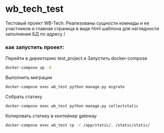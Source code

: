 # wb_tech_test
Тестовый проект WB-Tech: Реализованы сущности комнады и ее участников и главная страница в виде html шаблона для наглядности заполнения БД по адресу /
### как запустить проект:
Перейти в директорию test_project и Запустить docker-compose
```bash
docker-compose up -d
```
Выполнить миграции 
```bash
docker-compose exec wb_test python manage.py migrate
```
Собрать статику
```bash
docker-compose exec wb_test python manage.py collectstatic
```
Копировать статику в контейнер gateway
```bash
docker-compose exec wb_test cp -r /app/static/. /static/static/
```
